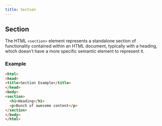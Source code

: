 ```yaml
---
title: Section
---
```

## Section

The HTML `<section>` element represents a standalone section of functionality contained within an HTML document, typically with a heading, which doesn't have a more specific semantic element to represent it.

### Example
```html
<html>
<head>
<title>Section Example</title>
</head>
<body>
<section>
  <h1>Heading</h1>
  <p>Bunch of awesome content</p>
</section>
</body>
</html>
```
